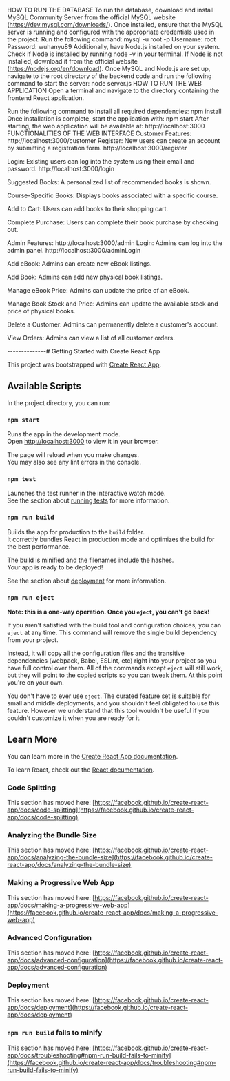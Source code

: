 HOW TO RUN THE DATABASE
To run the database, download and install MySQL Community Server from the official MySQL website (https://dev.mysql.com/downloads/). Once installed, ensure that the MySQL server is running and configured with the appropriate credentials used in the project. 
Run the following command: mysql -u root -p 
Username: root
Password: wuhanyu89
Additionally, have Node.js installed on your system. Check if Node is installed by running node -v in your terminal. If Node is not installed, download it from the official website (https://nodejs.org/en/download).
Once MySQL and Node.js are set up, navigate to the root directory of the backend code and run the following command to start the server:
node server.js
HOW TO RUN THE WEB APPLICATION
Open a terminal and navigate to the directory containing the frontend React application.


Run the following command to install all required dependencies:
npm install
Once installation is complete, start the application with:
npm start
After starting, the web application will be available at: http://localhost:3000
FUNCTIONALITIES OF THE WEB INTERFACE
Customer Features: http://localhost:3000/customer
Register: New users can create an account by submitting a registration form. http://localhost:3000/register


Login: Existing users can log into the system using their email and password. http://localhost:3000/login


Suggested Books: A personalized list of recommended books is shown.


Course-Specific Books: Displays books associated with a specific course.


Add to Cart: Users can add books to their shopping cart.


Complete Purchase: Users can complete their book purchase by checking out.


Admin Features: http://localhost:3000/admin
Login: Admins can log into the admin panel. http://localhost:3000/adminLogin


Add eBook: Admins can create new eBook listings.


Add Book: Admins can add new physical book listings.


Manage eBook Price: Admins can update the price of an eBook.


Manage Book Stock and Price: Admins can update the available stock and price of physical books.


Delete a Customer: Admins can permanently delete a customer's account.


View Orders: Admins can view a list of all customer orders.



--------------# Getting Started with Create React App

This project was bootstrapped with [Create React App](https://github.com/facebook/create-react-app).

## Available Scripts

In the project directory, you can run:

### `npm start`

Runs the app in the development mode.\
Open [http://localhost:3000](http://localhost:3000) to view it in your browser.

The page will reload when you make changes.\
You may also see any lint errors in the console.

### `npm test`

Launches the test runner in the interactive watch mode.\
See the section about [running tests](https://facebook.github.io/create-react-app/docs/running-tests) for more information.

### `npm run build`

Builds the app for production to the `build` folder.\
It correctly bundles React in production mode and optimizes the build for the best performance.

The build is minified and the filenames include the hashes.\
Your app is ready to be deployed!

See the section about [deployment](https://facebook.github.io/create-react-app/docs/deployment) for more information.

### `npm run eject`

**Note: this is a one-way operation. Once you `eject`, you can't go back!**

If you aren't satisfied with the build tool and configuration choices, you can `eject` at any time. This command will remove the single build dependency from your project.

Instead, it will copy all the configuration files and the transitive dependencies (webpack, Babel, ESLint, etc) right into your project so you have full control over them. All of the commands except `eject` will still work, but they will point to the copied scripts so you can tweak them. At this point you're on your own.

You don't have to ever use `eject`. The curated feature set is suitable for small and middle deployments, and you shouldn't feel obligated to use this feature. However we understand that this tool wouldn't be useful if you couldn't customize it when you are ready for it.

## Learn More

You can learn more in the [Create React App documentation](https://facebook.github.io/create-react-app/docs/getting-started).

To learn React, check out the [React documentation](https://reactjs.org/).

### Code Splitting

This section has moved here: [https://facebook.github.io/create-react-app/docs/code-splitting](https://facebook.github.io/create-react-app/docs/code-splitting)

### Analyzing the Bundle Size

This section has moved here: [https://facebook.github.io/create-react-app/docs/analyzing-the-bundle-size](https://facebook.github.io/create-react-app/docs/analyzing-the-bundle-size)

### Making a Progressive Web App

This section has moved here: [https://facebook.github.io/create-react-app/docs/making-a-progressive-web-app](https://facebook.github.io/create-react-app/docs/making-a-progressive-web-app)

### Advanced Configuration

This section has moved here: [https://facebook.github.io/create-react-app/docs/advanced-configuration](https://facebook.github.io/create-react-app/docs/advanced-configuration)

### Deployment

This section has moved here: [https://facebook.github.io/create-react-app/docs/deployment](https://facebook.github.io/create-react-app/docs/deployment)

### `npm run build` fails to minify

This section has moved here: [https://facebook.github.io/create-react-app/docs/troubleshooting#npm-run-build-fails-to-minify](https://facebook.github.io/create-react-app/docs/troubleshooting#npm-run-build-fails-to-minify)
